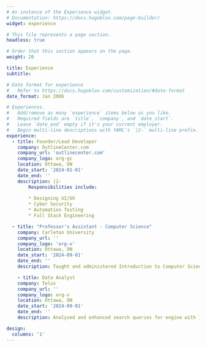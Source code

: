 ```yaml
---
# An instance of the Experience widget.
# Documentation: https://docs.hugoblox.com/page-builder/
widget: experience

# This file represents a page section.
headless: true

# Order that this section appears on the page.
weight: 20

title: Experience
subtitle:

# Date format for experience
#   Refer to https://docs.hugoblox.com/customization/#date-format
date_format: Jan 2006

# Experiences.
#   Add/remove as many `experience` items below as you like.
#   Required fields are `title`, `company`, and `date_start`.
#   Leave `date_end` empty if it's your current employer.
#   Begin multi-line descriptions with YAML's `|2-` multi-line prefix.
experience:
  - title: Founder/Lead Developer
    company: OutlineCenter.com
    company_url: 'outlinecenter.com'
    company_logo: org-gc
    location: Ottawa, ON
    date_start: '2024-01-01'
    date_end: ''
    description: |2-
        Responsibilities include:
        
        * Designing UI/UX
        * Cyber Security 
        * Automation Testing
        * Full Stack Engineering

  - title: "Professor's Assistant - Computer Science"
    company: Carleton University
    company_url: ''
    company_logo: 'org-x'
    location: Ottawa, ON
    date_start: '2024-09-01'
    date_end: ''
    description: Taught and administered Introduction to Computer Science course

    - title: Data Analyst
    company: Telus
    company_url: ''
    company_logo: org-x
    location: Ottawa, ON
    date_start: '2024-09-01'
    date_end: ''
    description: Analysed and enhanced search queries for engine with 100's of millions worldwide

design:
  columns: '1'
---
```

